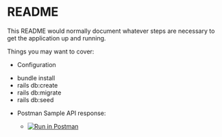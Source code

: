 # README

This README would normally document whatever steps are necessary to get the
application up and running.

Things you may want to cover:

* Configuration
 - bundle install
 - rails db:create
 - rails db:migrate
 - rails db:seed

* Postman Sample API response:
 
  - [![Run in Postman](https://run.pstmn.io/button.svg)](https://app.getpostman.com/run-collection/5368920-43ee4ea7-817e-4aa5-9109-34cc1f879348?action=collection%2Ffork&collection-url=entityId%3D5368920-43ee4ea7-817e-4aa5-9109-34cc1f879348%26entityType%3Dcollection%26workspaceId%3Dc6e62ee1-2c6a-4801-9961-7fe28fde6da4)
